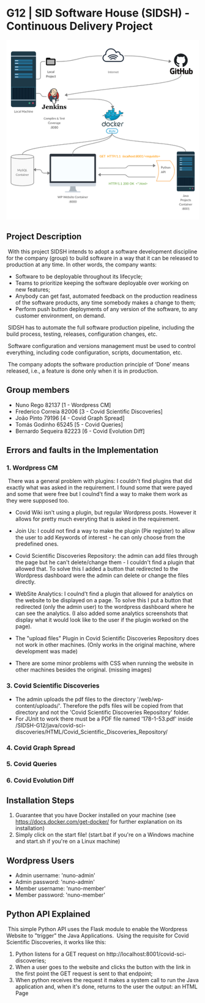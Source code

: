 # G12 | SID Software House (SIDSH) - Continuous Delivery Project
<img src="/images/image.png"/>

## Project Description
&nbsp;With this project SIDSH intends to adopt a software development discipline for the company (group) to
build software in a way that it can be released to production at any time.
In other words, the company wants:
- Software to be deployable throughout its lifecycle;
- Teams to prioritize keeping the software deployable over working on new features;
- Anybody can get fast, automated feedback on the production readiness of the software
products, any time somebody makes a change to them;
- Perform push button deployments of any version of the software, to any customer
environment, on demand.

&nbsp;SIDSH has to automate the full software production pipeline, including the build process, testing,
releases, configuration changes, etc.

&nbsp;Software configuration and versions management must be used to control everything, including code
configuration, scripts, documentation, etc.

&nbsp;The company adopts the software production principle of ‘Done’ means released, i.e., a feature is done
only when it is in production.

## Group members
- Nuno Rego 82137 [1 - Wordpress CM]
- Frederico Correia 82006 [3 - Covid Scientific Discoveries]
- João Pinto 79196 [4 - Covid Graph Spread]
- Tomás Godinho 65245 [5 - Covid Queries]
- Bernardo Sequeira 82223 [6 - Covid Evolution Diff]

## Errors and faults in the Implementation
### 1. Wordpress CM

&nbsp;There was a general problem with plugins: I couldn't find plugins that did exactly what was asked in the requirement. I found some that were payed and some that were free but I coulnd't find a way to make them work as they were supposed too.

- Covid Wiki isn't using a plugin, but regular Wordpress posts. However it allows for pretty much everyting that is asked in the requirement.
- Join Us: I could not find a way to make the plugin (Pie register) to allow the user to add Keywords of interest - he can only choose from the predefined ones.
- Covid Scientific Discoveries Repository: the admin can add files through the page but he can't delete/change them - I couldn't find a plugin that allowed that. To solve this I added a button that redirected to the Wordpress dashboard were the admin can delete or change the files directly.
- WebSite Analytics: I coulnd't find a plugin that allowed for analytics on the website to be displayed on a page. To solve this I put a button that redirected (only the admin user) to the wordpress dashboard where he can see the analytics. (I also added some analytics screenshots that display what it would look like to the user if the plugin worked on the page).

- The "upload files" Plugin in Covid Scientific Discoveries Repository does not work in other machines. (Only works in the original machine, where development was made)
- There are some minor problems with CSS when running the website in other machines besides the original. (missing images)

### 3. Covid Scientific Discoveries
- The admin uploads the pdf files to the directory '/web/wp-content/uploads/'. Therefore the pdfs files will be copied from that directory and not the 'Covid Scientific Discoveries Repository' folder.
- For JUnit to work there must be a PDF file named '178-1-53.pdf' inside /SIDSH-G12/java/covid-sci-discoveries/HTML/Covid_Scientific_Discoveries_Repository/

### 4. Covid Graph Spread

### 5. Covid Queries

### 6. Covid Evolution Diff


## Installation Steps
1. Guarantee that you have Docker installed on your machine (see https://docs.docker.com/get-docker/ for further explanation on its installation)
2. Simply click on the start file! (start.bat if you're on a Windows machine and start.sh if you're on a Linux machine)

## Wordpress Users

- Admin username: 'nuno-admin'
- Admin password: 'nuno-admin'
- Member username: 'nuno-member'
- Member password: 'nuno-member'

## Python API Explained
&nbsp;This simple Python API uses the Flask module to enable the Wordpress Website to "trigger" the Java Applications.
&nbsp;Using the requisite for Covid Scientific Discoveries, it works like this:
1. Python listens for a GET request on http://localhost:8001/covid-sci-discoveries;
2. When a user goes to the website and clicks the button with the link in the first point the GET request is sent to that endpoint;
3. When python receives the request it makes a system call to run the Java application and, when it's done, returns to the user the output: an HTML Page
